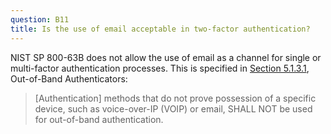 ```yaml
---
question: B11
title: Is the use of email acceptable in two-factor authentication?
---
```

NIST SP 800-63B does not allow the use of email as a channel for single or multi-factor authentication processes. This is specified in [Section 5.1.3.1](https://pages.nist.gov/800-63-3/sp800-63b.html#ooba), Out-of-Band Authenticators:

> [Authentication] methods that do not prove possession of a specific device, such as voice-over-IP (VOIP) or email, SHALL NOT be used for out-of-band authentication.

 